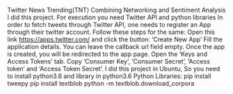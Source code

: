 Twitter News Trending(TNT)
Combining Networking and Sentiment Analysis I did this project.
For execution you need Twitter API and python libraries
In order to fetch tweets through Twitter API, one needs to register an App through their twitter account. Follow these steps for the same:
	Open this link https://apps.twitter.com/ and click the button: ‘Create New App’
	Fill the application details. You can leave the callback url field empty.
	Once the app is created, you will be redirected to the app page.
	Open the ‘Keys and Access Tokens’ tab.
	Copy ‘Consumer Key’, ‘Consumer Secret’, ‘Access token’ and ‘Access Token Secret’.
I did this project in Ubuntu, So you need to install python3.6 and library in python3.6
Python Libraries:
	pip install tweepy
	pip install textblob
	python -m textblob.download_corpora
